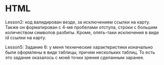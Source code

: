 # HTML
Lesson2: код валидирован везде, за исключением ссылки на карту.
Также он форматирован с 4-мя пробелами отступа, 
строки с большим количеством символов разбиты. Кроме, опять-таки 
исключения в виде id ссылки на карту.

Lesson5:
Задание 6: у меня технические характеристики изначально были оформлены в виде таблицы, причем нескольких таблиц.
То есть это задание оказалось с моей точки зрения сделанным заранее.
